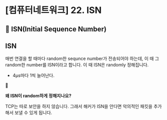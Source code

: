 # [컴퓨터네트워크] 22. ISN

<aside>

# 💖  ISN(Initial Sequence Number)

</aside>

## ISN

매번 연결을 할 때마다 random한 sequnce number가 전송되어야 하는데, 이 때 그 random한 number를 ISN이라고 합니다. 이 때 ISN은 randomly 정해집니다.

- 4μs마다 1씩 늘어난다.

<aside>
🚨

**왜 ISN이 random하게 정해지나요?**

TCP는 따로 보안을 하지 않습니다. 그래서 해커가 ISN을 안다면 악의적인 패킷을 추가해서 보낼 수 있게 됩니다.

</aside>